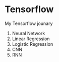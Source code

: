 # Tensorflow

My Tensorflow jounary
  1. Neural Network
  2. Linear Regression
  3. Logistic Regression
  4. CNN 
  5. RNN 
